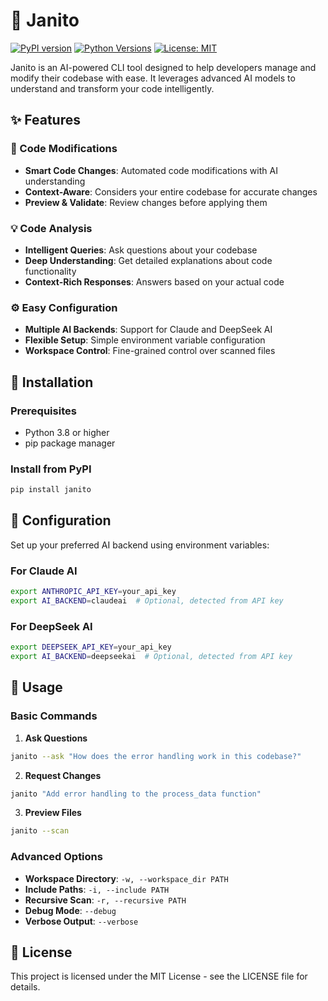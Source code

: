 # 🤖 Janito

[![PyPI version](https://badge.fury.io/py/janito.svg)](https://badge.fury.io/py/janito)
[![Python Versions](https://img.shields.io/pypi/pyversions/janito.svg)](https://pypi.org/project/janito/)
[![License: MIT](https://img.shields.io/badge/License-MIT-yellow.svg)](https://opensource.org/licenses/MIT)

Janito is an AI-powered CLI tool designed to help developers manage and modify their codebase with ease. It leverages advanced AI models to understand and transform your code intelligently.

## ✨ Features

### 🔄 Code Modifications
- **Smart Code Changes**: Automated code modifications with AI understanding
- **Context-Aware**: Considers your entire codebase for accurate changes
- **Preview & Validate**: Review changes before applying them

### 💡 Code Analysis
- **Intelligent Queries**: Ask questions about your codebase
- **Deep Understanding**: Get detailed explanations about code functionality
- **Context-Rich Responses**: Answers based on your actual code

### ⚙️ Easy Configuration
- **Multiple AI Backends**: Support for Claude and DeepSeek AI
- **Flexible Setup**: Simple environment variable configuration
- **Workspace Control**: Fine-grained control over scanned files

## 🚀 Installation

### Prerequisites
- Python 3.8 or higher
- pip package manager

### Install from PyPI
```bash
pip install janito
```

## 🔧 Configuration

Set up your preferred AI backend using environment variables:

### For Claude AI
```bash
export ANTHROPIC_API_KEY=your_api_key
export AI_BACKEND=claudeai  # Optional, detected from API key
```

### For DeepSeek AI
```bash
export DEEPSEEK_API_KEY=your_api_key
export AI_BACKEND=deepseekai  # Optional, detected from API key
```

## 📖 Usage

### Basic Commands

1. **Ask Questions**
```bash
janito --ask "How does the error handling work in this codebase?"
```

2. **Request Changes**
```bash
janito "Add error handling to the process_data function"
```

3. **Preview Files**
```bash
janito --scan
```

### Advanced Options

- **Workspace Directory**: `-w, --workspace_dir PATH`
- **Include Paths**: `-i, --include PATH`
- **Recursive Scan**: `-r, --recursive PATH`
- **Debug Mode**: `--debug`
- **Verbose Output**: `--verbose`

## 📝 License

This project is licensed under the MIT License - see the LICENSE file for details.